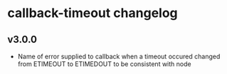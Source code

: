# callback-timeout changelog

## v3.0.0

* Name of error supplied to callback when a timeout occured changed from
  ETIMEOUT to ETIMEDOUT to be consistent with node
